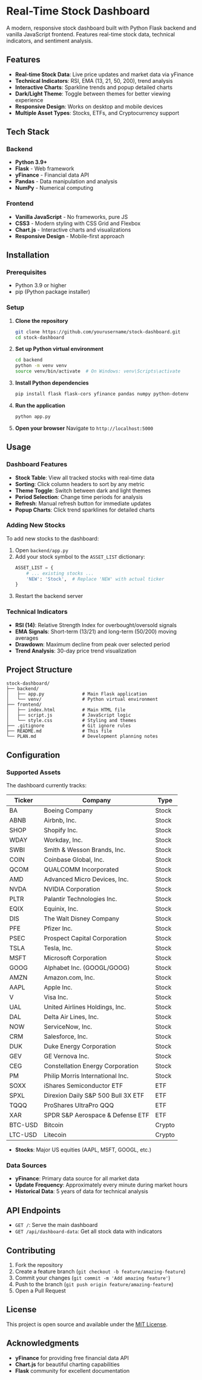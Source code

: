 # Real-Time Stock Dashboard

A modern, responsive stock dashboard built with Python Flask backend and vanilla JavaScript frontend. Features real-time stock data, technical indicators, and sentiment analysis.

## Features

- **Real-time Stock Data**: Live price updates and market data via yFinance
- **Technical Indicators**: RSI, EMA (13, 21, 50, 200), trend analysis
- **Interactive Charts**: Sparkline trends and popup detailed charts
- **Dark/Light Theme**: Toggle between themes for better viewing experience
- **Responsive Design**: Works on desktop and mobile devices
- **Multiple Asset Types**: Stocks, ETFs, and Cryptocurrency support

## Tech Stack

### Backend
- **Python 3.9+**
- **Flask** - Web framework
- **yFinance** - Financial data API
- **Pandas** - Data manipulation and analysis
- **NumPy** - Numerical computing

### Frontend
- **Vanilla JavaScript** - No frameworks, pure JS
- **CSS3** - Modern styling with CSS Grid and Flexbox
- **Chart.js** - Interactive charts and visualizations
- **Responsive Design** - Mobile-first approach

## Installation

### Prerequisites
- Python 3.9 or higher
- pip (Python package installer)

### Setup

1. **Clone the repository**
   ```bash
   git clone https://github.com/yourusername/stock-dashboard.git
   cd stock-dashboard
   ```

2. **Set up Python virtual environment**
   ```bash
   cd backend
   python -m venv venv
   source venv/bin/activate  # On Windows: venv\Scripts\activate
   ```

3. **Install Python dependencies**
   ```bash
   pip install flask flask-cors yfinance pandas numpy python-dotenv
   ```

4. **Run the application**
   ```bash
   python app.py
   ```

5. **Open your browser**
   Navigate to `http://localhost:5000`

## Usage

### Dashboard Features

- **Stock Table**: View all tracked stocks with real-time data
- **Sorting**: Click column headers to sort by any metric
- **Theme Toggle**: Switch between dark and light themes
- **Period Selection**: Change time periods for analysis
- **Refresh**: Manual refresh button for immediate updates
- **Popup Charts**: Click trend sparklines for detailed charts

### Adding New Stocks

To add new stocks to the dashboard:

1. Open `backend/app.py`
2. Add your stock symbol to the `ASSET_LIST` dictionary:
   ```python
   ASSET_LIST = {
       # ... existing stocks ...
       'NEW': 'Stock',  # Replace 'NEW' with actual ticker
   }
   ```
3. Restart the backend server

### Technical Indicators

- **RSI (14)**: Relative Strength Index for overbought/oversold signals
- **EMA Signals**: Short-term (13/21) and long-term (50/200) moving averages
- **Drawdown**: Maximum decline from peak over selected period
- **Trend Analysis**: 30-day price trend visualization

## Project Structure

```
stock-dashboard/
├── backend/
│   ├── app.py              # Main Flask application
│   └── venv/               # Python virtual environment
├── frontend/
│   ├── index.html          # Main HTML file
│   ├── script.js           # JavaScript logic
│   └── style.css           # Styling and themes
├── .gitignore              # Git ignore rules
├── README.md               # This file
└── PLAN.md                 # Development planning notes
```

## Configuration

### Supported Assets

The dashboard currently tracks:

| Ticker    | Company                             | Type   |
|-----------|-------------------------------------|--------|
| BA        | Boeing Company                      | Stock  |
| ABNB      | Airbnb, Inc.                        | Stock  |
| SHOP      | Shopify Inc.                        | Stock  |
| WDAY      | Workday, Inc.                       | Stock  |
| SWBI      | Smith & Wesson Brands, Inc.         | Stock  |
| COIN      | Coinbase Global, Inc.               | Stock  |
| QCOM      | QUALCOMM Incorporated               | Stock  |
| AMD       | Advanced Micro Devices, Inc.        | Stock  |
| NVDA      | NVIDIA Corporation                  | Stock  |
| PLTR      | Palantir Technologies Inc.          | Stock  |
| EQIX      | Equinix, Inc.                       | Stock  |
| DIS       | The Walt Disney Company             | Stock  |
| PFE       | Pfizer Inc.                         | Stock  |
| PSEC      | Prospect Capital Corporation        | Stock  |
| TSLA      | Tesla, Inc.                         | Stock  |
| MSFT      | Microsoft Corporation               | Stock  |
| GOOG      | Alphabet Inc. (GOOGL/GOOG)          | Stock  |
| AMZN      | Amazon.com, Inc.                    | Stock  |
| AAPL      | Apple Inc.                          | Stock  |
| V         | Visa Inc.                           | Stock  |
| UAL       | United Airlines Holdings, Inc.      | Stock  |
| DAL       | Delta Air Lines, Inc.               | Stock  |
| NOW       | ServiceNow, Inc.                    | Stock  |
| CRM       | Salesforce, Inc.                    | Stock  |
| DUK       | Duke Energy Corporation             | Stock  |
| GEV       | GE Vernova Inc.                     | Stock  |
| CEG       | Constellation Energy Corporation    | Stock  |
| PM        | Philip Morris International Inc.    | Stock  |
| SOXX      | iShares Semiconductor ETF           | ETF    |
| SPXL      | Direxion Daily S&P 500 Bull 3X ETF  | ETF    |
| TQQQ      | ProShares UltraPro QQQ              | ETF    |
| XAR       | SPDR S&P Aerospace & Defense ETF    | ETF    |
| BTC-USD   | Bitcoin                             | Crypto |
| LTC-USD   | Litecoin                            | Crypto |

- **Stocks**: Major US equities (AAPL, MSFT, GOOGL, etc.)

### Data Sources

- **yFinance**: Primary data source for all market data
- **Update Frequency**: Approximately every minute during market hours
- **Historical Data**: 5 years of data for technical analysis

## API Endpoints

- `GET /`: Serve the main dashboard
- `GET /api/dashboard-data`: Get all stock data with indicators

## Contributing

1. Fork the repository
2. Create a feature branch (`git checkout -b feature/amazing-feature`)
3. Commit your changes (`git commit -m 'Add amazing feature'`)
4. Push to the branch (`git push origin feature/amazing-feature`)
5. Open a Pull Request

## License

This project is open source and available under the [MIT License](LICENSE).

## Acknowledgments

- **yFinance** for providing free financial data API
- **Chart.js** for beautiful charting capabilities
- **Flask** community for excellent documentation 